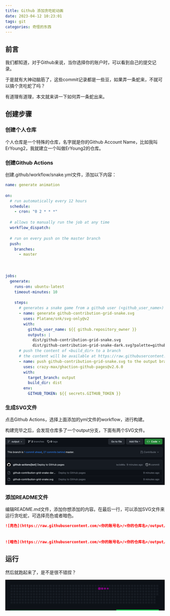```yaml
---
title: Github 添加贪吃蛇动画
date: 2023-04-12 10:23:01
tags: git
categories: 奇怪的东西
---
```


## 前言

我们都知道，对于Github来说，当你选择你的账户时，可以看到自己的提交记录。

于是就有大神动脑筋了，这些commit记录都是一些豆，如果弄一条蛇来，不就可以搞个贪吃蛇了吗？

有道理有道理，本文就来讲一下如何弄一条蛇出来。

## 创建步骤

### 创建个人仓库

个人仓库是一个特殊的仓库，名字就是你的Github Account Name，比如我叫ErYoung2，我就建立一个叫做ErYoung2的仓库。

### 创建Github Actions

创建.github/workflow/snake.yml文件，添加以下内容：

```yml
name: generate animation

on:
  # run automatically every 12 hours
  schedule:
    - cron: "0 2 * * *"

  # allows to manually run the job at any time
  workflow_dispatch:

  # run on every push on the master branch
  push:
    branches:
      - master



jobs:
  generate:
    runs-on: ubuntu-latest
    timeout-minutes: 10

    steps:
      # generates a snake game from a github user (<github_user_name>) contributions graph, output a svg animation at <svg_out_path>
      - name: generate github-contribution-grid-snake.svg
        uses: Platane/snk/svg-only@v2
        with:
          github_user_name: ${{ github.repository_owner }}
          outputs: |
            dist/github-contribution-grid-snake.svg
            dist/github-contribution-grid-snake-dark.svg?palette=github-dark
      # push the content of <build_dir> to a branch
      # the content will be available at https://raw.githubusercontent.com/<github_user>/<repository>/<target_branch>/<file> , or as github page
      - name: push github-contribution-grid-snake.svg to the output branch
        uses: crazy-max/ghaction-github-pages@v2.6.0
        with:
          target_branch: output
          build_dir: dist
        env:
          GITHUB_TOKEN: ${{ secrets.GITHUB_TOKEN }}
```

### 生成SVG文件

点击Github Actions，选择上面添加的yml文件的workflow，进行构建。

构建完毕之后，会发现仓库多了一个output分支，下面有两个SVG文件。

![](https://raw.githubusercontent.com/ErYoung2/imgbed/master/2023/04/12-10-39-14-%E6%88%AA%E5%B1%8F2023-04-12%2010.38.51.png)

### 添加README文件

编辑README.md文件，添加你想添加的内容。在最后一行，可以添加SVG文件来运行贪吃蛇，可选择亮色或者暗色。

```markdown
![亮色](https://raw.githubusercontent.com/<你的账号名>/<你的仓库名>/output/github-contribution-grid-snake.svg)


![暗色](https://raw.githubusercontent.com/<你的账号名>/<你的仓库名>/output/github-contribution-grid-snake-dark.svg)
```

## 运行

然后就跑起来了，是不是很不错捏？

![](https://raw.githubusercontent.com/ErYoung2/imgbed/master/2023/04/12-10-47-46-%E6%88%AA%E5%B1%8F2023-04-12%2010.47.38.png)
